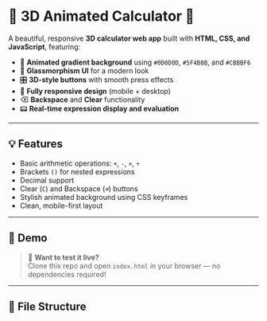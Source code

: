# 🔢 3D Animated Calculator 🌈

A beautiful, responsive **3D calculator web app** built with **HTML, CSS, and JavaScript**, featuring:

- 🎨 **Animated gradient background** using `#0D0D0D`, `#5F4B8B`, and `#CBBBF6`
- 🧊 **Glassmorphism UI** for a modern look
- 🎛️ **3D-style buttons** with smooth press effects
- 🔁 **Fully responsive design** (mobile + desktop)
- ⌫ **Backspace** and **Clear** functionality
- 📟 **Real-time expression display and evaluation**

---

## 💡 Features

- Basic arithmetic operations: `+`, `-`, `×`, `÷`
- Brackets `()` for nested expressions
- Decimal support
- Clear (`C`) and Backspace (`⌫`) buttons
- Stylish animated background using CSS keyframes
- Clean, mobile-first layout

---

## 🚀 Demo

> 🧪 **Want to test it live?**  
> Clone this repo and open `index.html` in your browser — no dependencies required!

---

## 📂 File Structure

